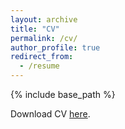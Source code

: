 ```yaml
---
layout: archive
title: "CV"
permalink: /cv/
author_profile: true
redirect_from:
  - /resume
---
```


{% include base_path %}

Download CV [here](http://academicpages.github.io/files/shibaike_cv.pdf).
